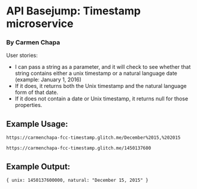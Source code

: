 # API Basejump: Timestamp microservice
### By Carmen Chapa


User stories:

+ I can pass a string as a parameter, and it will check to see whether that string contains either a unix timestamp or a natural language date (example: January 1, 2016)
+ If it does, it returns both the Unix timestamp and the natural language form of that date.
+ If it does not contain a date or Unix timestamp, it returns null for those properties.

## Example Usage:

```
https://carmenchapa-fcc-timestamp.glitch.me/December%2015,%202015 

https://carmenchapa-fcc-timestamp.glitch.me/1450137600 
```

## Example Output:

```
{ unix: 1450137600000, natural: "December 15, 2015" }
```